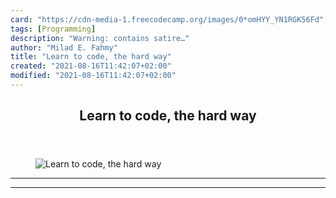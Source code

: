 ```yaml
---
card: "https://cdn-media-1.freecodecamp.org/images/0*omHYY_YN1RGK56Fd"
tags: [Programming]
description: "Warning: contains satire…"
author: "Milad E. Fahmy"
title: "Learn to code, the hard way"
created: "2021-08-16T11:42:07+02:00"
modified: "2021-08-16T11:42:07+02:00"
---
```

<div class="site-wrapper">
<main id="site-main" class="site-main outer">
<div class="inner">
<article class="post-full post tag-programming tag-humor tag-technology tag-javascript tag-productivity ">
<header class="post-full-header">
<h1 class="post-full-title">Learn to code, the hard way</h1>
</header>
<figure class="post-full-image">
<picture>
<source media="(max-width: 700px)" sizes="1px" srcset="data:image/gif;base64,R0lGODlhAQABAIAAAAAAAP///yH5BAEAAAAALAAAAAABAAEAAAIBRAA7 1w">
<source media="(min-width: 701px)" sizes="(max-width: 800px) 400px,
(max-width: 1170px) 700px,
1400px" srcset="https://cdn-media-1.freecodecamp.org/images/0*omHYY_YN1RGK56Fd 300w,
https://cdn-media-1.freecodecamp.org/images/0*omHYY_YN1RGK56Fd 600w,
https://cdn-media-1.freecodecamp.org/images/0*omHYY_YN1RGK56Fd 1000w,
https://cdn-media-1.freecodecamp.org/images/0*omHYY_YN1RGK56Fd 2000w">
<img onerror="this.style.display='none'" src="https://cdn-media-1.freecodecamp.org/images/0*omHYY_YN1RGK56Fd" alt="Learn to code, the hard way">
</picture>
</figure>
<section class="post-full-content">
<div class="post-content">
</div>
<hr>
<hr>
</section>
</article>
</div>
</main>
</div>
<!-- Google Tag Manager (noscript) -->
<!-- End Google Tag Manager (noscript) -->
